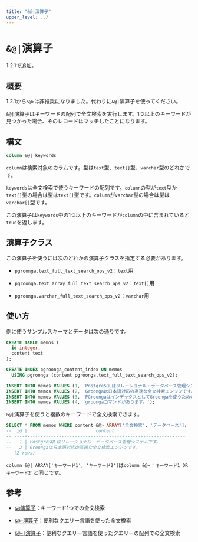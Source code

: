 ```yaml
---
title: "&@|演算子"
upper_level: ../
---
```


# `&@|`演算子

1.2.1で追加。

## 概要

1.2.1から`&@>`は非推奨になりました。代わりに`&@|`演算子を使ってください。

`&@|`演算子はキーワードの配列で全文検索を実行します。1つ以上のキーワードが見つかった場合、そのレコードはマッチしたことになります。

## 構文

```sql
column &@| keywords
```

`column`は検索対象のカラムです。型は`text`型、`text[]`型、`varchar`型のどれかです。

`keywords`は全文検索で使うキーワードの配列です。`column`の型が`text`型か`text[]`型の場合は型は`text[]`型です。`column`が`varchar`型の場合は型は`varchar[]`型です。

この演算子は`keywords`中の1つ以上のキーワードが`column`の中に含まれていると`true`を返します。

## 演算子クラス

この演算子を使うには次のどれかの演算子クラスを指定する必要があります。

  * `pgroonga.text_full_text_search_ops_v2`：`text`用

  * `pgroonga.text_array_full_text_search_ops_v2`：`text[]`用

  * `pgroonga.varchar_full_text_search_ops_v2`：`varchar`用

## 使い方

例に使うサンプルスキーマとデータは次の通りです。

```sql
CREATE TABLE memos (
  id integer,
  content text
);

CREATE INDEX pgroonga_content_index ON memos
  USING pgroonga (content pgroonga.text_full_text_search_ops_v2);
```

```sql
INSERT INTO memos VALUES (1, 'PostgreSQLはリレーショナル・データベース管理システムです。');
INSERT INTO memos VALUES (2, 'Groongaは日本語対応の高速な全文検索エンジンです。');
INSERT INTO memos VALUES (3, 'PGroongaはインデックスとしてGroongaを使うためのPostgreSQLの拡張機能です。');
INSERT INTO memos VALUES (4, 'groongaコマンドがあります。');
```

`&@|`演算子を使うと複数のキーワードで全文検索できます。

```sql
SELECT * FROM memos WHERE content &@> ARRAY['全文検索', 'データベース'];
--  id |                          content                           
-- ----+------------------------------------------------------------
--   1 | PostgreSQLはリレーショナル・データベース管理システムです。
--   2 | Groongaは日本語対応の高速な全文検索エンジンです。
-- (2 rows)
```


`column &@| ARRAY['キーワード1', 'キーワード2']`は`column &@~ 'キーワード1 OR キーワード2'`と同じです。

## 参考

  * [`&@`演算子][match-v2]：キーワード1つでの全文検索

  * [`&@~`演算子][query-v2]：便利なクエリー言語を使った全文検索

  * [`&@~|`演算子][query-in-v2]：便利なクエリー言語を使ったクエリーの配列での全文検索

[match-v2]:match-v2.html
[query-v2]:query-v2.html
[query-in-v2]:query-in-v2.html
